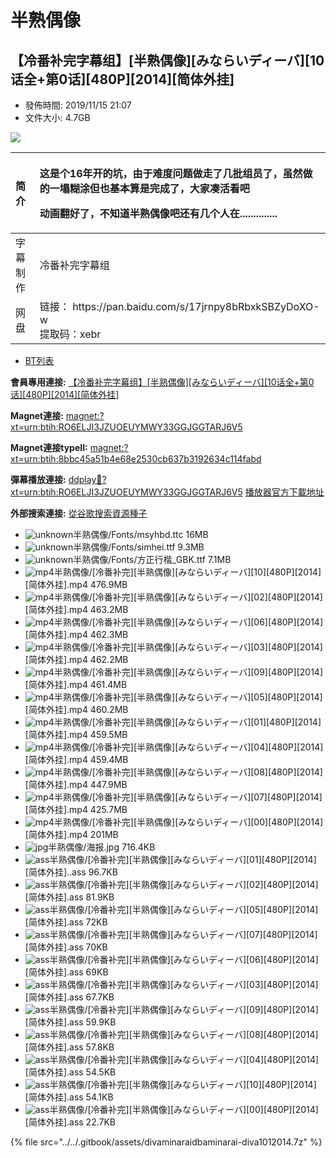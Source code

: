 # 半熟偶像

## 【冷番补完字幕组】\[半熟偶像\]\[みならいディーバ\]\[10话全+第0话\]\[480P\]\[2014\]\[简体外挂\]

* 發佈時間: 2019/11/15 21:07
* 文件大小: 4.7GB



![](https://s2.ax1x.com/2019/11/15/Md6wQ0.jpg)



<table>
  <thead>
    <tr>
      <th style="text-align:left">&#x7B80;&#x4ECB;</th>
      <th style="text-align:left">
        <p> <b>&#x8FD9;&#x662F;&#x4E2A;16&#x5E74;&#x5F00;&#x7684;&#x5751;&#xFF0C;&#x7531;&#x4E8E;&#x96BE;&#x5EA6;&#x95EE;&#x9898;&#x505A;&#x8D70;&#x4E86;&#x51E0;&#x6279;&#x7EC4;&#x5458;&#x4E86;&#xFF0C;&#x867D;&#x7136;&#x505A;&#x7684;&#x4E00;&#x584C;&#x7CCA;&#x6D82;&#x4F46;&#x4E5F;&#x57FA;&#x672C;&#x7B97;&#x662F;&#x5B8C;&#x6210;&#x4E86;&#xFF0C;&#x5927;&#x5BB6;&#x51D1;&#x6D3B;&#x770B;&#x5427;</b>
        </p>
        <p>&#x52A8;&#x753B;&#x7FFB;&#x597D;&#x4E86;&#xFF0C;&#x4E0D;&#x77E5;&#x9053;&#x534A;&#x719F;&#x5076;&#x50CF;&#x5427;&#x8FD8;&#x6709;&#x51E0;&#x4E2A;&#x4EBA;&#x5728;..............</p>
      </th>
    </tr>
  </thead>
  <tbody>
    <tr>
      <td style="text-align:left">&#x5B57;&#x5E55;&#x5236;&#x4F5C;</td>
      <td style="text-align:left">&#x51B7;&#x756A;&#x8865;&#x5B8C;&#x5B57;&#x5E55;&#x7EC4;</td>
    </tr>
    <tr>
      <td style="text-align:left">&#x7F51;&#x76D8;</td>
      <td style="text-align:left">&#x94FE;&#x63A5;&#xFF1A;
        <img src="file:///C:/Users/hasee/AppData/Roaming/Tencent/QQ/Temp/%W@GJ$ACOF(TYDYECOKVDYB.png"
        alt/>https://pan.baidu.com/s/17jrnpy8bRbxkSBZyDoXO-w
        <br />&#x63D0;&#x53D6;&#x7801;&#xFF1A;xebr</td>
    </tr>
  </tbody>
</table>

* [BT列表](https://dmhy.anoneko.com/topics/view/528947_10_0_480P_2014.html#tabs-1)

**會員專用連接:** [【冷番补完字幕组】\[半熟偶像\]\[みならいディーバ\]\[10话全+第0话\]\[480P\]\[2014\]\[简体外挂\]](https://dl.dmhy.org/2019/11/15/8bbc45a51b4e68e2530cb637b3192634c114fabd.torrent)

**Magnet連接:** [magnet:?xt=urn:btih:RO6ELJI3JZUOEUYMWY33GGJGGTARJ6V5](magnet:?xt=urn:btih:RO6ELJI3JZUOEUYMWY33GGJGGTARJ6V5&dn=&tr=http%3A%2F%2F104.238.198.186%3A8000%2Fannounce&tr=udp%3A%2F%2F104.238.198.186%3A8000%2Fannounce&tr=http%3A%2F%2Ftracker.openbittorrent.com%3A80%2Fannounce&tr=udp%3A%2F%2Ftracker3.itzmx.com%3A6961%2Fannounce&tr=http%3A%2F%2Ftracker4.itzmx.com%3A2710%2Fannounce&tr=http%3A%2F%2Ftracker.publicbt.com%3A80%2Fannounce&tr=http%3A%2F%2Ftracker.prq.to%2Fannounce&tr=http%3A%2F%2Fopen.acgtracker.com%3A1096%2Fannounce&tr=https%3A%2F%2Ft-115.rhcloud.com%2Fonly_for_ylbud&tr=http%3A%2F%2Ftracker1.itzmx.com%3A8080%2Fannounce&tr=http%3A%2F%2Ftracker2.itzmx.com%3A6961%2Fannounce&tr=udp%3A%2F%2Ftracker1.itzmx.com%3A8080%2Fannounce&tr=udp%3A%2F%2Ftracker2.itzmx.com%3A6961%2Fannounce&tr=udp%3A%2F%2Ftracker3.itzmx.com%3A6961%2Fannounce&tr=udp%3A%2F%2Ftracker4.itzmx.com%3A2710%2Fannounce&tr=http%3A%2F%2F121.14.98.151%3A9090%2Fannounce)

**Magnet連接typeII:** [magnet:?xt=urn:btih:8bbc45a51b4e68e2530cb637b3192634c114fabd](magnet:?xt=urn:btih:8bbc45a51b4e68e2530cb637b3192634c114fabd)

**彈幕播放連接:** [ddplay:magnet:?xt=urn:btih:RO6ELJI3JZUOEUYMWY33GGJGGTARJ6V5](ddplay:magnet:?xt=urn:btih:RO6ELJI3JZUOEUYMWY33GGJGGTARJ6V5&dn=&tr=http%3A%2F%2F104.238.198.186%3A8000%2Fannounce&tr=udp%3A%2F%2F104.238.198.186%3A8000%2Fannounce&tr=http%3A%2F%2Ftracker.openbittorrent.com%3A80%2Fannounce&tr=udp%3A%2F%2Ftracker3.itzmx.com%3A6961%2Fannounce&tr=http%3A%2F%2Ftracker4.itzmx.com%3A2710%2Fannounce&tr=http%3A%2F%2Ftracker.publicbt.com%3A80%2Fannounce&tr=http%3A%2F%2Ftracker.prq.to%2Fannounce&tr=http%3A%2F%2Fopen.acgtracker.com%3A1096%2Fannounce&tr=https%3A%2F%2Ft-115.rhcloud.com%2Fonly_for_ylbud&tr=http%3A%2F%2Ftracker1.itzmx.com%3A8080%2Fannounce&tr=http%3A%2F%2Ftracker2.itzmx.com%3A6961%2Fannounce&tr=udp%3A%2F%2Ftracker1.itzmx.com%3A8080%2Fannounce&tr=udp%3A%2F%2Ftracker2.itzmx.com%3A6961%2Fannounce&tr=udp%3A%2F%2Ftracker3.itzmx.com%3A6961%2Fannounce&tr=udp%3A%2F%2Ftracker4.itzmx.com%3A2710%2Fannounce&tr=http%3A%2F%2F121.14.98.151%3A9090%2Fannounce) [播放器官方下載地址](http://www.dandanplay.com/?from=dmhy)

**外部搜索連接:** [從谷歌搜索資源種子](https://www.google.com/search?oe=utf-8&q=8bbc45a51b4e68e2530cb637b3192634c114fabd)



* ![unknown](https://dmhy.anoneko.com/images/icon/unknown.gif)半熟偶像/Fonts/msyhbd.ttc 16MB
* ![unknown](https://dmhy.anoneko.com/images/icon/unknown.gif)半熟偶像/Fonts/simhei.ttf 9.3MB
* ![unknown](https://dmhy.anoneko.com/images/icon/unknown.gif)半熟偶像/Fonts/方正行楷\_GBK.ttf 7.1MB
* ![mp4](https://dmhy.anoneko.com/images/icon/mp4.gif)半熟偶像/\[冷番补完\]\[半熟偶像\]\[みならいディーバ\]\[10\]\[480P\]\[2014\]\[简体外挂\].mp4 476.9MB
* ![mp4](https://dmhy.anoneko.com/images/icon/mp4.gif)半熟偶像/\[冷番补完\]\[半熟偶像\]\[みならいディーバ\]\[02\]\[480P\]\[2014\]\[简体外挂\].mp4 463.2MB
* ![mp4](https://dmhy.anoneko.com/images/icon/mp4.gif)半熟偶像/\[冷番补完\]\[半熟偶像\]\[みならいディーバ\]\[06\]\[480P\]\[2014\]\[简体外挂\].mp4 462.3MB
* ![mp4](https://dmhy.anoneko.com/images/icon/mp4.gif)半熟偶像/\[冷番补完\]\[半熟偶像\]\[みならいディーバ\]\[03\]\[480P\]\[2014\]\[简体外挂\].mp4 462.2MB
* ![mp4](https://dmhy.anoneko.com/images/icon/mp4.gif)半熟偶像/\[冷番补完\]\[半熟偶像\]\[みならいディーバ\]\[09\]\[480P\]\[2014\]\[简体外挂\].mp4 461.4MB
* ![mp4](https://dmhy.anoneko.com/images/icon/mp4.gif)半熟偶像/\[冷番补完\]\[半熟偶像\]\[みならいディーバ\]\[05\]\[480P\]\[2014\]\[简体外挂\].mp4 460.2MB
* ![mp4](https://dmhy.anoneko.com/images/icon/mp4.gif)半熟偶像/\[冷番补完\]\[半熟偶像\]\[みならいディーバ\]\[01\]\[480P\]\[2014\]\[简体外挂\].mp4 459.5MB
* ![mp4](https://dmhy.anoneko.com/images/icon/mp4.gif)半熟偶像/\[冷番补完\]\[半熟偶像\]\[みならいディーバ\]\[04\]\[480P\]\[2014\]\[简体外挂\].mp4 459.4MB
* ![mp4](https://dmhy.anoneko.com/images/icon/mp4.gif)半熟偶像/\[冷番补完\]\[半熟偶像\]\[みならいディーバ\]\[08\]\[480P\]\[2014\]\[简体外挂\].mp4 447.9MB
* ![mp4](https://dmhy.anoneko.com/images/icon/mp4.gif)半熟偶像/\[冷番补完\]\[半熟偶像\]\[みならいディーバ\]\[07\]\[480P\]\[2014\]\[简体外挂\].mp4 425.7MB
* ![mp4](https://dmhy.anoneko.com/images/icon/mp4.gif)半熟偶像/\[冷番补完\]\[半熟偶像\]\[みならいディーバ\]\[00\]\[480P\]\[2014\]\[简体外挂\].mp4 201MB
* ![jpg](https://dmhy.anoneko.com/images/icon/jpg.gif)半熟偶像/海报.jpg 716.4KB
* ![ass](https://dmhy.anoneko.com/images/icon/ass.gif)半熟偶像/\[冷番补完\]\[半熟偶像\]\[みならいディーバ\]\[01\]\[480P\]\[2014\]\[简体外挂\]..ass 96.7KB
* ![ass](https://dmhy.anoneko.com/images/icon/ass.gif)半熟偶像/\[冷番补完\]\[半熟偶像\]\[みならいディーバ\]\[02\]\[480P\]\[2014\]\[简体外挂\].ass 81.9KB
* ![ass](https://dmhy.anoneko.com/images/icon/ass.gif)半熟偶像/\[冷番补完\]\[半熟偶像\]\[みならいディーバ\]\[05\]\[480P\]\[2014\]\[简体外挂\].ass 72KB
* ![ass](https://dmhy.anoneko.com/images/icon/ass.gif)半熟偶像/\[冷番补完\]\[半熟偶像\]\[みならいディーバ\]\[07\]\[480P\]\[2014\]\[简体外挂\].ass 70KB
* ![ass](https://dmhy.anoneko.com/images/icon/ass.gif)半熟偶像/\[冷番补完\]\[半熟偶像\]\[みならいディーバ\]\[06\]\[480P\]\[2014\]\[简体外挂\].ass 69KB
* ![ass](https://dmhy.anoneko.com/images/icon/ass.gif)半熟偶像/\[冷番补完\]\[半熟偶像\]\[みならいディーバ\]\[03\]\[480P\]\[2014\]\[简体外挂\].ass 67.7KB
* ![ass](https://dmhy.anoneko.com/images/icon/ass.gif)半熟偶像/\[冷番补完\]\[半熟偶像\]\[みならいディーバ\]\[09\]\[480P\]\[2014\]\[简体外挂\].ass 59.9KB
* ![ass](https://dmhy.anoneko.com/images/icon/ass.gif)半熟偶像/\[冷番补完\]\[半熟偶像\]\[みならいディーバ\]\[08\]\[480P\]\[2014\]\[简体外挂\].ass 57.8KB
* ![ass](https://dmhy.anoneko.com/images/icon/ass.gif)半熟偶像/\[冷番补完\]\[半熟偶像\]\[みならいディーバ\]\[04\]\[480P\]\[2014\]\[简体外挂\].ass 54.5KB
* ![ass](https://dmhy.anoneko.com/images/icon/ass.gif)半熟偶像/\[冷番补完\]\[半熟偶像\]\[みならいディーバ\]\[10\]\[480P\]\[2014\]\[简体外挂\].ass 54.1KB
* ![ass](https://dmhy.anoneko.com/images/icon/ass.gif)半熟偶像/\[冷番补完\]\[半熟偶像\]\[みならいディーバ\]\[00\]\[480P\]\[2014\]\[简体外挂\].ass 22.7KB

{% file src="../../.gitbook/assets/divaminaraidbaminarai-diva1012014.7z" %}

